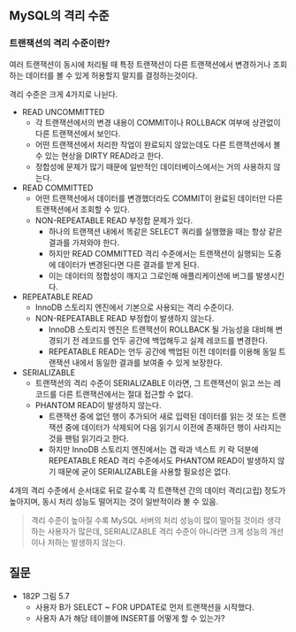 ## MySQL의 격리 수준

### 트랜잭션의 격리 수준이란?

여러 트랜잭션이 동시에 처리될 때 특정 트랜잭션이 다른 트랜잭션에서 변경하거나 조회하는 데이터를 볼 수 있게 허용할지 말지를 결정하는것이다.

격리 수준은 크게 4가지로 나뉜다.

- READ UNCOMMITTED
  - 각 트랜잭션에서의 변경 내용이 COMMIT이나 ROLLBACK 여부에 상관없이 다른 트랜잭션에서 보인다.
  - 어떤 트랜잭션에서 처리한 작업이 완료되지 않았는데도 다른 트랜잭션에서 볼 수 있는 현상을 DIRTY READ라고 한다.
  - 정합성에 문제가 많기 때문에 일반적인 데이터베이스에서는 거의 사용하지 않는다.
- READ COMMITTED
  - 어떤 트랜잭션에서 데이터를 변경했더라도 COMMIT이 완료된 데이터만 다른 트랜잭션에서 조회할 수 있다.
  - NON-REPEATABLE READ 부정합 문제가 있다.
    - 하나의 트랜잭션 내에서 똑같은 SELECT 쿼리를 실행했을 때는 항상 같은 결과를 가져와야 한다.
    - 하지만 READ COMMITTED 격리 수준에서는 트랜잭션이 실행되는 도중에 데이터가 변경된다면 다른 결과를 받게 된다.
    - 이는 데이터의 정합성이 깨지고 그로인해 애플리케이션에 버그를 발생시킨다.
- REPEATABLE READ
  - InnoDB 스토리지 엔진에서 기본으로 사용되는 격리 수준이다.
  - NON-REPEATABLE READ 부정합이 발생하지 않는다.
    - InnoDB 스토리지 엔진은 트랜잭션이 ROLLBACK 될 가능성을 대비해 변경되기 전 레코드를 언두 공간에 백업해두고 실제 레코드를 변경한다.
    - REPEATABLE READ는 언두 공간에 백업된 이전 데이터를 이용해 동일 트랜잭션 내에서 동일한 결과를 보여줄 수 있게 보장한다.
- SERIALIZABLE
  - 트랜잭션의 격리 수준이 SERIALIZABLE 이라면, 그 트랜잭션이 읽고 쓰는 레코드를 다른 트랜잭션에서는 절대 접근할 수 없다.
  - PHANTOM READ이 발생하지 않는다.
    - 트랜잭션 중에 없던 행이 추가되어 새로 입력된 데이터를 읽는 것 또는
      트랜잭션 중에 데이터가 삭제되어 다음 읽기시 이전에 존재하던 행이 사라지는 것을 팬텀 읽기라고 한다.
    - 하지만 InnoDB 스토리지 엔진에서는 갭 락과 넥스트 키 락 덕분에 REPEATABLE READ 격리 수준에서도 PHANTOM READ이 발생하지 않기 때문에 굳이 SERIALIZABLE을 사용할 필요성은 없다.

4개의 격리 수준에서 순서대로 뒤로 갈수록 각 트랜잭션 간의 데이터 격리(고립) 정도가 높아지며, 동시 처리 성능도 떨어지는 것이 일반적이라 볼 수 있음.

> 격리 수준이 높아질 수록 MySQL 서버의 처리 성능이 많이 떨어질 것이라 생각하는 사용자가 많은데, SERIALIZABLE 격리 수준이 아니라면 크게 성능의 개선이나 저하는 발생하지 않는다.

## 질문

- 182P 그림 5.7
  - 사용자 B가 SELECT ~ FOR UPDATE로 먼저 트랜잭션을 시작했다.
  - 사용자 A가 해당 테이블에 INSERT를 어떻게 할 수 있는가?
